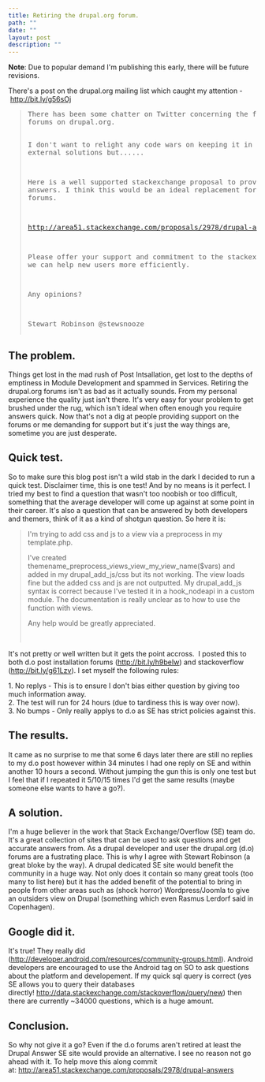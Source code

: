 ```yaml
---
title: Retiring the drupal.org forum.
path: ""
date: ""
layout: post
description: ""
---
```

<p><strong>Note</strong>: Due to popular demand I&#39;m publishing this early, there will be future revisions.</p><p>There&#39;s a post on the drupal.org mailing list which caught my attention -&nbsp;<a href="http://bit.ly/g56sOj" target="_blank">http://bit.ly/g56sOj</a></p><blockquote>
<pre>
There has been some chatter on Twitter concerning the future of the
forums on drupal.org.

I don&#39;t want to relight any code wars on keeping it in house or using
external solutions but......

Here is a well supported stackexchange proposal to provide Drupal
answers. I think this would be an ideal replacement for the Drupal.org
forums.

<a href="http://area51.stackexchange.com/proposals/2978/drupal-answers">http://area51.stackexchange.com/proposals/2978/drupal-answers</a>

Please offer your support and commitment to the stackexchange site so
we can help new users more efficiently.

Any opinions?

Stewart Robinson
@stewsnooze
</pre>
</blockquote><h2>The problem.</h2><p>Things get lost in the mad rush of Post Intsallation, get lost to the depths of emptiness in Module Development and spammed in Services. Retiring the drupal.org forums isn&#39;t as bad as it actually sounds. From my personal experience the quality just isn&#39;t there. It&#39;s very easy for your problem to get brushed under the rug, which isn&#39;t ideal when often enough you require answers quick. Now that&#39;s not a dig at people providing support on the forums or me demanding for support but it&#39;s just the way things are, sometime you are just desperate.</p><h2>Quick test.</h2><p>So to make sure this blog post isn&#39;t a wild stab in the dark I decided to run a quick test. Disclaimer time, this is one test! And by no means is it perfect. I tried my best to find a question that wasn&#39;t too noobish or too difficult, something that the average developer will come up against at some point in their career. It&#39;s also a question that can be answered by both developers and themers, think of it as a kind of shotgun question. So here it is:</p><blockquote><p style="margin-top: 0px; margin-right: 0px; margin-bottom: 1em; margin-left: 0px; padding-top: 0px; padding-right: 0px; padding-bottom: 0px; padding-left: 0px; border-top-width: 0px; border-right-width: 0px; border-bottom-width: 0px; border-left-width: 0px; border-style: initial; border-color: initial; font-size: 14px; vertical-align: baseline; background-image: initial; background-attachment: initial; background-origin: initial; background-clip: initial; background-color: transparent; clear: both; word-wrap: break-word; background-position: initial initial; background-repeat: initial initial; ">I&#39;m trying to add css and js to a view via a preprocess in my template.php.</p><p style="margin-top: 0px; margin-right: 0px; margin-bottom: 1em; margin-left: 0px; padding-top: 0px; padding-right: 0px; padding-bottom: 0px; padding-left: 0px; border-top-width: 0px; border-right-width: 0px; border-bottom-width: 0px; border-left-width: 0px; border-style: initial; border-color: initial; font-size: 14px; vertical-align: baseline; background-image: initial; background-attachment: initial; background-origin: initial; background-clip: initial; background-color: transparent; clear: both; word-wrap: break-word; background-position: initial initial; background-repeat: initial initial; ">I&#39;ve created themename_preprocess_views_view_my_view_name($vars) and added in my drupal_add_js/css but its not working. The view loads fine but the added css and js are not outputted. My drupal_add_js syntax is correct because I&#39;ve tested it in a hook_nodeapi in a custom module. The documentation is really unclear as to how to use the function with views.</p><p style="margin-top: 0px; margin-right: 0px; margin-bottom: 1em; margin-left: 0px; padding-top: 0px; padding-right: 0px; padding-bottom: 0px; padding-left: 0px; border-top-width: 0px; border-right-width: 0px; border-bottom-width: 0px; border-left-width: 0px; border-style: initial; border-color: initial; font-size: 14px; vertical-align: baseline; background-image: initial; background-attachment: initial; background-origin: initial; background-clip: initial; background-color: transparent; clear: both; word-wrap: break-word; background-position: initial initial; background-repeat: initial initial; ">Any help would be greatly appreciated.</p><p style="margin-top: 0px; margin-right: 0px; margin-bottom: 1em; margin-left: 0px; padding-top: 0px; padding-right: 0px; padding-bottom: 0px; padding-left: 0px; border-top-width: 0px; border-right-width: 0px; border-bottom-width: 0px; border-left-width: 0px; border-style: initial; border-color: initial; font-size: 14px; vertical-align: baseline; background-image: initial; background-attachment: initial; background-origin: initial; background-clip: initial; background-color: transparent; clear: both; word-wrap: break-word; background-position: initial initial; background-repeat: initial initial; ">&nbsp;</p></blockquote><p>It&#39;s not pretty or well written but it gets the point accross. &nbsp;I posted this to both d.o post installation forums (<a href="http://bit.ly/h9beIw">http://bit.ly/h9beIw</a>) and stackoverflow (<a href="http://bit.ly/g61Lzv">http://bit.ly/g61Lzv</a>). I set myself the following rules:</p><p>1. No replys - This is to ensure I don&#39;t bias either question by giving too much information away.<br />2. The test will run for 24 hours (due to tardiness this is way over now).<br />3. No bumps - Only really applys to d.o as SE has strict policies against this.</p><h2>The results.</h2><p>It came as no surprise to me that some 6 days later there are still no replies to my d.o post however within 34 minutes I had one reply on SE and within another 10 hours a second. Without jumping the gun this is only one test but I feel that if I repeated it 5/10/15 times I&#39;d get the same results (maybe someone else wants to have a go?).</p><h2>A solution.</h2><p>I&#39;m a huge believer in the work that Stack Exchange/Overflow (SE) team do. It&#39;s a great collection of sites that can be used to ask questions and get accurate answers from. As a drupal developer and user the drupal.org (d.o) forums are a fustrating place. This is why I agree with Stewart Robinson (a great bloke by the way). A drupal dedicated SE site would benefit the community in a huge way. Not only does it contain so many great tools (too many to list here) but it has the added benefit of the potential to bring in people from other areas such as (shock horror) Wordpress/Joomla to give an outsiders view on Drupal (something which even Rasmus Lerdorf said in Copenhagen).</p><h2>Google did it.</h2><p>It&#39;s true! They really did (<a href="http://developer.android.com/resources/community-groups.html">http://developer.android.com/resources/community-groups.html</a>). Android developers are encouraged to use the Android tag on SO to ask questions about the platform and developement. If my quick sql query is correct (yes SE allows you to query their databases directly!&nbsp;<a href="http://data.stackexchange.com/stackoverflow/query/new">http://data.stackexchange.com/stackoverflow/query/new</a>) then there are currently ~34000 questions, which is a huge amount.</p><h2>Conclusion.</h2><p>So why not give it a go? Even if the d.o forums aren&#39;t retired at least the Drupal Answer SE site would provide an alternative. I see no reason not go ahead with it. To help move this along commit at:&nbsp;<a href="http://area51.stackexchange.com/proposals/2978/drupal-answers">http://area51.stackexchange.com/proposals/2978/drupal-answers</a></p>
